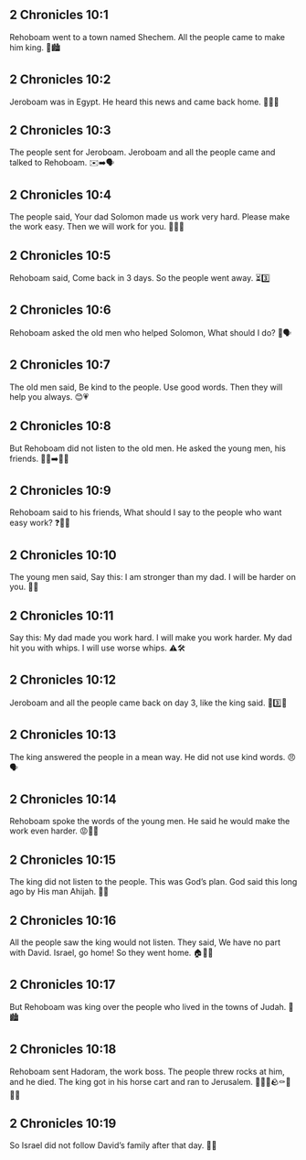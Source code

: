 ## 2 Chronicles 10:1
Rehoboam went to a town named Shechem. All the people came to make him king. 👑🏙️
## 2 Chronicles 10:2
Jeroboam was in Egypt. He heard this news and came back home. 🚶‍♂️📣
## 2 Chronicles 10:3
The people sent for Jeroboam. Jeroboam and all the people came and talked to Rehoboam. ✉️➡️🗣️
## 2 Chronicles 10:4
The people said, Your dad Solomon made us work very hard. Please make the work easy. Then we will work for you. 🙏🧑‍🌾
## 2 Chronicles 10:5
Rehoboam said, Come back in 3 days. So the people went away. ⏳3️⃣
## 2 Chronicles 10:6
Rehoboam asked the old men who helped Solomon, What should I do? 🧓🗣️
## 2 Chronicles 10:7
The old men said, Be kind to the people. Use good words. Then they will help you always. 😊💗
## 2 Chronicles 10:8
But Rehoboam did not listen to the old men. He asked the young men, his friends. 🚫🧓➡️🧑‍🦱
## 2 Chronicles 10:9
Rehoboam said to his friends, What should I say to the people who want easy work? ❓🧑‍🦱
## 2 Chronicles 10:10
The young men said, Say this: I am stronger than my dad. I will be harder on you. 💪😠
## 2 Chronicles 10:11
Say this: My dad made you work hard. I will make you work harder. My dad hit you with whips. I will use worse whips. ⚠️🛠️
## 2 Chronicles 10:12
Jeroboam and all the people came back on day 3, like the king said. 📅3️⃣👥
## 2 Chronicles 10:13
The king answered the people in a mean way. He did not use kind words. 😠🗣️
## 2 Chronicles 10:14
Rehoboam spoke the words of the young men. He said he would make the work even harder. 😡🧑‍🌾
## 2 Chronicles 10:15
The king did not listen to the people. This was God’s plan. God said this long ago by His man Ahijah. 🙏📖
## 2 Chronicles 10:16
All the people saw the king would not listen. They said, We have no part with David. Israel, go home! So they went home. 🏠🚶‍♂️
## 2 Chronicles 10:17
But Rehoboam was king over the people who lived in the towns of Judah. 👑🏙️
## 2 Chronicles 10:18
Rehoboam sent Hadoram, the work boss. The people threw rocks at him, and he died. The king got in his horse cart and ran to Jerusalem. 📨👷‍♂️🪨⚰️🐎🏃‍♂️
## 2 Chronicles 10:19
So Israel did not follow David’s family after that day. 🔀❌
